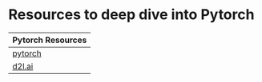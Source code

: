 
# Resources to deep dive into Pytorch

| Pytorch Resources                   |
|-------------------------------------|
| [pytorch](https://pytorch.org/)     |
| [d2l.ai](https://d2l.ai/d2l-en.pdf) |

